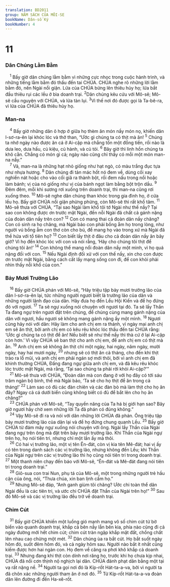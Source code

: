 ```yaml
---
translation: BD2011
group: NĂM SÁCH CỦA MÔI-SE
bookName: Dân-số Ký 
bookNumber: 4
---
```


<div class="title"><h1>11</h1><h3>Dân Chúng Lằm Bằm</h3></div>
<span class="verse dan_11_1"> <sup>1</sup> Bấy giờ dân chúng lằm bằm vì những cực nhọc trong cuộc hành trình, và những tiếng lằm bằm đó thấu đến tai CHÚA. CHÚA nghe rõ những lời lằm bằm đó, nên Ngài nổi giận. Lửa của CHÚA bừng lên thiêu hủy họ; lửa bắt đầu thiêu rụi các lều ở bìa doanh trại. </span>
<span class="verse dan_11_2"><sup>2</sup>Dân chúng kêu cứu với Mô-sê; Mô-sê cầu nguyện với CHÚA, và lửa tàn lụi. </span>
<span class="verse dan_11_3"><sup>3</sup>Vì thế nơi đó được gọi là Ta-bê-ra, vì lửa của CHÚA đã thiêu hủy họ.<br/></span>
<div class="title"><h3>Man-na</h3></div>
<span class="verse dan_11_4"> <sup>4</sup> Bấy giờ những dân ô hợp ở giữa họ thèm ăn món nầy món nọ, khiến dân I-sơ-ra-ên lại khóc lóc và thở than, “Ước gì chúng ta có thịt mà ăn! </span>
<span class="verse dan_11_5"><sup>5</sup> Chúng ta nhớ ngày nào được ăn cá ở Ai-cập mà chẳng tốn một đồng tiền, rồi nào là dưa leo, dưa hấu, củ kiệu, củ hành, và củ tỏi. </span>
<span class="verse dan_11_6"><sup>6</sup> Bây giờ thì linh hồn chúng ta khô cằn. Chẳng có món gì cả; ngày nào cũng chỉ thấy có mỗi một món man-na nầy.”<br/></span>
<span class="verse dan_11_7"> <sup>7</sup> Vả, man-na là những hạt nhỏ giống như hạt ngò, có màu trắng đục tựa như nhựa hương. </span>
<span class="verse dan_11_8"><sup>8</sup> Dân chúng đi tản mác hốt nó đem về, dùng cối xay nghiền nát hoặc cho vào cối giã ra thành bột, rồi đem nấu trong nồi hoặc làm bánh; vị của nó giống như vị của bánh ngọt làm bằng bột trộn dầu. </span>
<span class="verse dan_11_9"><sup>9</sup> Ðêm đêm, mỗi khi sương rơi xuống trên doanh trại, thì man-na cũng rơi xuống theo. </span>
<span class="verse dan_11_10"><sup>10</sup> Mô-sê nghe dân chúng than khóc trong gia đình họ, ở cửa lều họ. Bấy giờ CHÚA nổi giận phừng phừng, còn Mô-sê thì rất khổ tâm. </span>
<span class="verse dan_11_11"><sup>11</sup> Mô-sê thưa với CHÚA, “Tại sao Ngài làm khổ tôi tớ Ngài như thế nầy? Tại sao con không được ơn trước mặt Ngài, đến nỗi Ngài đã chất cả gánh nặng của đoàn dân nầy trên con? </span>
<span class="verse dan_11_12"><sup>12</sup> Con có mang thai cả đoàn dân nầy chăng? Con có sinh ra họ chăng, mà Ngài bảo con phải bồng ẵm họ trong lòng, như người vú bồng ẵm con thơ còn cho bú, để mang họ vào trong xứ mà Ngài đã thề hứa với tổ tiên họ? </span>
<span class="verse dan_11_13"><sup>13</sup> Con biết lấy thịt ở đâu cho cả đoàn dân nầy ăn bây giờ? Vì họ đến khóc lóc với con và nói rằng, ‘Hãy cho chúng tôi thịt để chúng tôi ăn!’ </span>
<span class="verse dan_11_14"><sup>14</sup> Con không thể mang nổi đoàn dân nầy một mình, vì họ quá nặng đối với con. </span>
<span class="verse dan_11_15"><sup>15</sup> Nếu Ngài định đối xử với con thế nầy, xin cho con được ơn trước mặt Ngài, bằng cách cất lấy mạng sống con đi, để con khỏi phải nhìn thấy nỗi khổ của con.”<br/></span>
<div class="title"><h3>Bảy Mươi Trưởng Lão</h3></div>
<span class="verse dan_11_16"> <sup>16</sup> Bấy giờ CHÚA phán với Mô-sê, “Hãy triệu tập bảy mươi trưởng lão của dân I-sơ-ra-ên lại, tức những người ngươi biết là trưởng lão của dân và những người lãnh đạo của dân. Hãy đưa họ đến Lều Hội Kiến và để họ đứng đó với ngươi. </span>
<span class="verse dan_11_17"><sup>17</sup> Ta sẽ ngự xuống nói chuyện với ngươi tại đó. Ta sẽ lấy Thần Ta đang ngự trên ngươi đặt trên chúng, để chúng cùng mang gánh nặng của dân với ngươi, hầu ngươi sẽ không mang gánh nặng ấy một mình. </span>
<span class="verse dan_11_18"><sup>18</sup> Ngươi cũng hãy nói với dân: Hãy làm cho anh chị em ra thánh, vì ngày mai anh chị em sẽ ăn thịt, bởi anh chị em có kêu rêu khóc lóc thấu đến tai CHÚA rằng: ‘Ước gì chúng ta có thịt để ăn! Nếu biết sẽ như thế nầy thì thà cứ ở lại Ai-cập còn hơn.’ Vì vậy CHÚA sẽ ban thịt cho anh chị em, để anh chị em có thịt mà ăn. </span>
<span class="verse dan_11_19"><sup>19</sup> Anh chị em sẽ không ăn thịt chỉ một ngày, hai ngày, năm ngày, mười ngày, hay hai mươi ngày, </span>
<span class="verse dan_11_20"><sup>20</sup> nhưng sẽ có thịt ăn cả tháng, cho đến khi thịt trào ra lỗ mũi, và anh chị em phải ngán sợ mới thôi, bởi vì anh chị em đã khinh thường CHÚA, Ðấng đang ngự giữa anh chị em, và đã kêu rêu khóc lóc trước mặt Ngài, mà rằng, ‘Tại sao chúng ta phải rời khỏi Ai-cập?’”<br/></span>
<span class="verse dan_11_21"> <sup>21</sup> Mô-sê thưa với CHÚA, “Ðoàn dân mà con đang ở với họ đây có tới sáu trăm ngàn bộ binh, thế mà Ngài bảo, ‘Ta sẽ cho họ thịt để ăn trong cả tháng!’ </span>
<span class="verse dan_11_22"><sup>22</sup> Làm sao có đủ các đàn chiên và các đàn bò mà làm thịt cho họ ăn đây? Ngay cả cá dưới biển cũng không biết có đủ để bắt lên cho họ ăn chăng?”<br/></span>
<span class="verse dan_11_23"> <sup>23</sup> CHÚA phán với Mô-sê, “Tay quyền năng của Ta há bị giới hạn sao? Bây giờ ngươi hãy chờ xem những lời Ta đã phán có đúng không.”<br/></span>
<span class="verse dan_11_24"> <sup>24</sup> Vậy Mô-sê đi ra và nói với dân những lời CHÚA đã phán. Ông triệu tập bảy mươi trưởng lão của dân lại và để họ đứng chung quanh Lều. </span>
<span class="verse dan_11_25"><sup>25</sup> Bấy giờ CHÚA từ đám mây ngự xuống nói chuyện với ông. Ngài lấy Thần của Ngài đang ngự trên ông mà đặt trên bảy mươi trưởng lão. Khi Thần của Ngài ngự trên họ, họ nói tiên tri, nhưng chỉ một lần ấy mà thôi.<br/></span>
<span class="verse dan_11_26"> <sup>26</sup> Có hai vị trưởng lão, một vị tên Ên-đát, còn vị kia tên Mê-đát; hai vị ấy có tên trong danh sách các vị trưởng lão, nhưng không đến Lều; khi Thần của Ngài ngự trên các vị trưởng lão thì họ cũng nói tiên tri trong doanh trại. </span>
<span class="verse dan_11_27"><sup>27</sup> Một thanh niên chạy đến báo với Mô-sê, “Ên-đát và Mê-đát đang nói tiên tri trong doanh trại.”<br/></span>
<span class="verse dan_11_28"> <sup>28</sup> Giô-sua con trai Nun, phụ tá của Mô-sê, một trong những người trẻ hầu cận của ông, nói, “Thưa chúa, xin ban lịnh cấm họ.”<br/></span>
<span class="verse dan_11_29"> <sup>29</sup> Nhưng Mô-sê đáp, “Anh ganh giùm tôi chăng? Ước chi toàn thể dân Ngài đều là các tiên tri, và ước chi CHÚA đặt Thần của Ngài trên họ!” </span>
<span class="verse dan_11_30"><sup>30</sup> Sau đó Mô-sê và các vị trưởng lão đều trở về doanh trại.<br/></span>
<div class="title"><h3>Chim Cút</h3></div>
<span class="verse dan_11_31"> <sup>31</sup> Bấy giờ CHÚA khiến một luồng gió mạnh mang vô số chim cút từ bờ biển vào quanh doanh trại, khắp cả bên nầy lẫn bên kia, phía nào cũng đi cả ngày đường mới hết chim cút; chim cút tràn ngập khắp mặt đất, chồng chất lên nhau cao chừng một mét. </span>
<span class="verse dan_11_32"><sup>32</sup> Dân chúng ùa ra bắt cút. Họ bắt suốt ngày hôm đó, suốt đêm hôm đó, và cả ngày hôm sau. Người nào bắt ít nhất cũng kiếm được hơn hai ngàn con. Họ đem về căng ra phơi khô khắp cả doanh trại. </span>
<span class="verse dan_11_33"><sup>33</sup> Nhưng đang khi thịt còn dính nơi răng họ, trước khi họ chưa kịp nhai, CHÚA đã nổi cơn thịnh nộ nghịch lại dân. CHÚA đánh phạt dân bằng một tại vạ rất nặng nề. </span>
<span class="verse dan_11_34"><sup>34</sup> Người ta gọi nơi đó là Kíp-rốt Hát-ta-a-va, bởi vì người ta đã chôn xác những người tham ăn ở nơi đó. </span>
<span class="verse dan_11_35"><sup>35</sup> Từ Kíp-rốt Hát-ta-a-va đoàn dân lên đường đi đến Ha-xê-rốt.<br/></span>
